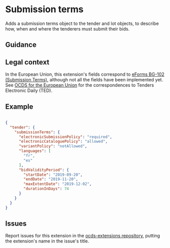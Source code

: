 # Submission terms

Adds a submission terms object to the tender and lot objects, to describe how, when and where the tenderers must submit their bids.

## Guidance

## Legal context

In the European Union, this extension's fields correspond to [eForms BG-102 (Submission Terms)](https://github.com/eForms/eForms), although not all the fields have been implemented yet. See [OCDS for the European Union](http://standard.open-contracting.org/profiles/eu/master/en/) for the correspondences to Tenders Electronic Daily (TED).

## Example


```json

{
  "tender": {
    "submissionTerms": {
      "electronicSubmissionPolicy": "required",
      "electronicCataloguePolicy": "allowed",
      "variantPolicy": "notAllowed",
      "languages": [
        "fr",
        "es"
      ],
      "bidValidityPeriod": {
        "startDate": "2019-09-20",
        "endDate": "2019-11-20",
        "maxExtentDate": "2019-12-02",
        "durationInDays": 74
      }
    }
  }
}

```

## Issues

Report issues for this extension in the [ocds-extensions repository](https://github.com/open-contracting/ocds-extensions/issues), putting the extension's name in the issue's title.
